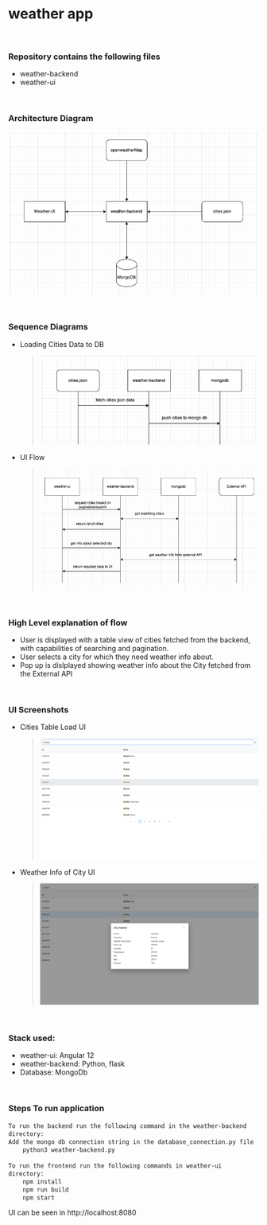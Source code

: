 # weather app

<br />

### Repository contains the following files
- weather-backend
- weather-ui

<br />

### Architecture Diagram 

![Architecture diagram image](./images-for-readme/architecture-diagram.png)

<br />

### Sequence Diagrams

* Loading Cities Data to DB
    > ![Sequence diagram image](./images-for-readme/load-cities-sequence-diagram.png)

* UI Flow
    > ![Sequence diagram image](./images-for-readme/ui-flow-diagram.png)

<br />

### High Level explanation of flow

* User is displayed with a table view of cities fetched from the backend, with capabilities of searching and pagination.
* User selects a city for which they need weather info about.
* Pop up is dislplayed showing weather info about the City fetched from the External API

<br />

### UI Screenshots

* Cities Table Load UI
    > ![UI image](./images-for-readme/table-load-ui.png)

* Weather Info of City UI
    > ![Sequence diagram image](./images-for-readme/weather-info-ui.png)

<br />

### Stack used:
- weather-ui: Angular 12
- weather-backend: Python, flask
- Database: MongoDb

<br />

### Steps To run application
    
    To run the backend run the following command in the weather-backend directory:
    Add the mongo db connection string in the database_connection.py file
        python3 weather-backend.py

    To run the frontend run the following commands in weather-ui directory:
        npm install
        npm run build
        npm start

UI can be seen in http://localhost:8080
